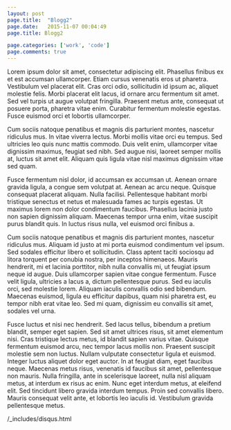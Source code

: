 ```yaml
---
layout: post
page.title:  "Blogg2"
page.date:   2015-11-07 00:04:49
page.title: Blogg2

page.categories: ['work', 'code']
page.comments: true
---
```




Lorem ipsum dolor sit amet, consectetur adipiscing elit.
 Phasellus finibus ex et est accumsan ullamcorper. Etiam cursus venenatis eros ut pharetra.
  Vestibulum vel placerat elit. Cras orci odio, sollicitudin id ipsum ac, aliquet molestie felis.
   Morbi placerat elit lacus, id ornare arcu fermentum sit amet. Sed vel turpis ut augue volutpat fringilla.
    Praesent metus ante, consequat ut posuere porta, pharetra vitae enim. Curabitur fermentum molestie egestas. Fusce euismod orci et lobortis ullamcorper.

Cum sociis natoque penatibus et magnis dis parturient montes, nascetur ridiculus mus. In vitae viverra lectus. Morbi mollis vitae orci eu tempus. Sed ultricies leo quis nunc mattis commodo. Duis velit enim, ullamcorper vitae dignissim maximus, feugiat sed nibh. Sed augue nisi, laoreet semper mollis at, luctus sit amet elit. Aliquam quis ligula vitae nisl maximus dignissim vitae sed quam.

Fusce fermentum nisl dolor, id accumsan ex accumsan ut. Aenean ornare gravida ligula, a congue sem volutpat at. Aenean ac arcu neque. Quisque consequat placerat aliquam. Nulla facilisi. Pellentesque habitant morbi tristique senectus et netus et malesuada fames ac turpis egestas. Ut maximus lorem non dolor condimentum faucibus. Phasellus lacinia justo non sapien dignissim aliquam. Maecenas tempor urna enim, vitae suscipit purus blandit quis. In luctus risus nulla, vel euismod orci finibus a.

Cum sociis natoque penatibus et magnis dis parturient montes, nascetur ridiculus mus. Aliquam id justo at mi porta euismod condimentum vel ipsum. Sed sodales efficitur libero et sollicitudin. Class aptent taciti sociosqu ad litora torquent per conubia nostra, per inceptos himenaeos. Mauris hendrerit, mi et lacinia porttitor, nibh nulla convallis mi, ut feugiat ipsum neque id augue. Duis ullamcorper sapien vitae congue fermentum. Fusce velit ligula, ultricies a lacus a, dictum pellentesque purus. Sed eu iaculis orci, sed molestie lorem. Aliquam iaculis convallis odio sed bibendum. Maecenas euismod, ligula eu efficitur dapibus, quam nisi pharetra est, eu tempor nibh erat vitae leo. Sed mi quam, dignissim eu convallis sit amet, sodales vel urna.

Fusce luctus et nisi nec hendrerit. Sed lacus tellus, bibendum a pretium blandit, semper eget sapien. Sed sit amet ultrices risus, sit amet elementum nisi. Cras tristique lectus metus, id blandit sapien varius vitae. Quisque fermentum euismod arcu, nec tempor lacus mollis non. Praesent suscipit molestie sem non luctus. Nullam vulputate consectetur ligula et euismod. Integer luctus aliquet dolor eget auctor. In at feugiat diam, eget faucibus neque. Maecenas metus risus, venenatis id faucibus sit amet, pellentesque non mauris. Nulla fringilla, ante in scelerisque laoreet, nulla nisl aliquam metus, at interdum ex risus ac enim. Nunc eget interdum metus, at eleifend elit. Sed tincidunt libero gravida interdum tempus. Proin sed convallis libero. Mauris consequat velit ante, et lobortis leo iaculis id. Vestibulum gravida pellentesque metus.

/_includes/disqus.html